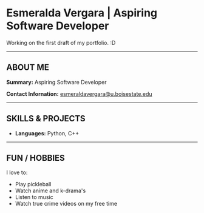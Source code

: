 # Esmeralda Vergara | Aspiring Software Developer

Working on the first draft of my portfolio. :D

---

## ABOUT ME

**Summary:** Aspiring Software Developer

**Contact Infornation:** [esmeraldavergara@u.boisestate.edu](mailto:esmeraldavergara@u.boisestate.edu)

---

## SKILLS & PROJECTS

* **Languages:** Python, C++


---

## FUN / HOBBIES

I love to:
* Play pickleball
* Watch anime and k-drama's
* Listen to music
* Watch true crime videos on my free time

